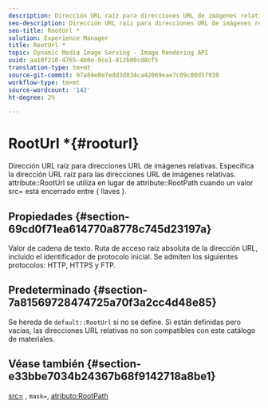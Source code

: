 ```yaml
---
description: Dirección URL raíz para direcciones URL de imágenes relativas. Especifica la dirección URL raíz para las direcciones URL de imágenes relativas. se usa el atributo RootUrl en lugar del atributo RootPath cuando { llaves } encierra un valor src=.
seo-description: Dirección URL raíz para direcciones URL de imágenes relativas. Especifica la dirección URL raíz para las direcciones URL de imágenes relativas. se usa el atributo RootUrl en lugar del atributo RootPath cuando { llaves } encierra un valor src=.
seo-title: RootUrl *
solution: Experience Manager
title: RootUrl *
topic: Dynamic Media Image Serving - Image Rendering API
uuid: aa10f210-4765-4b0e-9ce1-812b00cd8cf5
translation-type: tm+mt
source-git-commit: 97a84e8e7edd3d834ca42069eae7c09c00d57938
workflow-type: tm+mt
source-wordcount: '142'
ht-degree: 2%

---
```



# RootUrl *{#rooturl}

Dirección URL raíz para direcciones URL de imágenes relativas. Especifica la dirección URL raíz para las direcciones URL de imágenes relativas. attribute::RootUrl se utiliza en lugar de attribute::RootPath cuando un valor src= está encerrado entre { llaves }.

## Propiedades {#section-69cd0f71ea614770a8778c745d23197a}

Valor de cadena de texto. Ruta de acceso raíz absoluta de la dirección URL, incluido el identificador de protocolo inicial. Se admiten los siguientes protocolos: HTTP, HTTPS y FTP.

## Predeterminado {#section-7a81569728474725a70f3a2cc4d48e85}

Se hereda de `default::RootUrl` si no se define. Si están definidas pero vacías, las direcciones URL relativas no son compatibles con este catálogo de materiales.

## Véase también {#section-e33bbe7034b24367b68f9142718a8be1}

[src=](../../../../../ir-api/http-protocol/image-rendering-api-ref/c-ir-http-protocol-ref/c-ir-http-protocol-command-reference/r-ir-src.md#reference-62c98abad22149d68d405ed6aaff8272) ,  `mask=`,  [atributo:RootPath](../../../../../ir-api/material-cat/image-rendering-api-ref/c-ir-material-catalog/c-ir-attributes-reference/r-ir-rootpath.md#reference-a4d7c96b62e14fcbad1740c702f160f3)
